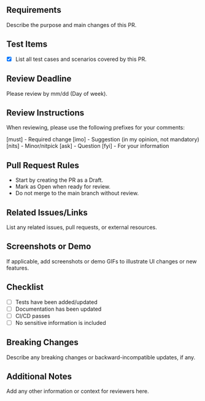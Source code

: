 <!-- I want to review in English. -->
## Requirements
Describe the purpose and main changes of this PR.

## Test Items
- [x] List all test cases and scenarios covered by this PR.

## Review Deadline
Please review by mm/dd (Day of week).

## Review Instructions
When reviewing, please use the following prefixes for your comments:
<!-- for GitHub Copilot and AI review rule -->
[must] - Required change
[imo] - Suggestion (in my opinion, not mandatory)
[nits] - Minor/nitpick
[ask] - Question
[fyi] - For your information
<!-- for GitHub Copilot and AI review rule -->

## Pull Request Rules
- Start by creating the PR as a Draft.
- Mark as Open when ready for review.
- Do not merge to the main branch without review.

## Related Issues/Links
List any related issues, pull requests, or external resources.

## Screenshots or Demo
If applicable, add screenshots or demo GIFs to illustrate UI changes or new features.

## Checklist
- [ ] Tests have been added/updated
- [ ] Documentation has been updated
- [ ] CI/CD passes
- [ ] No sensitive information is included

## Breaking Changes
Describe any breaking changes or backward-incompatible updates, if any.

## Additional Notes
Add any other information or context for reviewers here.

<!-- This template is optimized for both human and AI (e.g., GitHub Copilot) review. Please keep all sections in English for clarity. -->